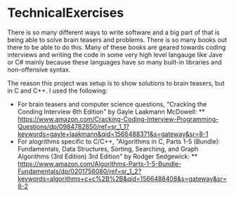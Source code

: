 # TechnicalExercises

There is so many different ways to write software and a big part of that is being able to solve brain teasers and problems.  There is so many books out there to be able to do this.  Many of these books are geared towards coding interviews and writing the code in some very high level langauge like Jave or C# mainly because these languages have so many built-in libraries and non-offensive syntax.

The reason this project was setup is to show solutions to brain teasers, but in C and C++.  I used the following:
* For brain teasers and computer science questions, "Cracking the Conding Interview 6th Edition" by Gayle Laakmann McDowell:
** https://www.amazon.com/Cracking-Coding-Interview-Programming-Questions/dp/0984782850/ref=sr_1_1?keywords=gayle+laakmann&qid=1566488371&s=gateway&sr=8-1
* For alogrithms specific to C/C++, "Algorithms in C, Parts 1-5 (Bundle): Fundamentals, Data Structures, Sorting, Searching, and Graph Algorithms (3rd Edition) 3rd Edition" by Rodger Sedgewick:
** https://www.amazon.com/Algorithms-Parts-1-5-Bundle-Fundamentals/dp/0201756080/ref=sr_1_2?keywords=algorithms+c+c%2B%2B&qid=1566488408&s=gateway&sr=8-2

